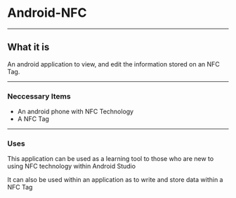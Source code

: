 # Android-NFC
---

## What it is

An android application to view, and edit the information stored on an NFC Tag.

---

### Neccessary Items

- An android phone with NFC Technology
- A NFC Tag

---

### Uses

This application can be used as a learning tool to those who are new to using NFC technology within Android Studio

It can also be used within an application as to write and store data within a NFC Tag
